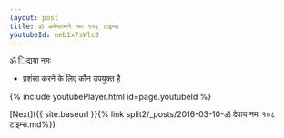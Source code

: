 ```yaml
---
layout: post
title: ॐ अमेयात्मने नमः १०८ टाइम्स
youtubeId: neb1x7sWlc8
---
```

 
 
 ॐ िद्यया नमः  
 
 -  प्रशंसा करने के लिए कौन उपयुक्त है 
 
  
 
  
 
 
 
 
 
 


{% include youtubePlayer.html id=page.youtubeId %}
 
[Next]({{ site.baseurl }}{% link  split2/_posts/2016-03-10-ॐ देवाय नमः १०८ टाइम्स.md%})
 
